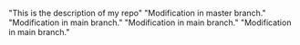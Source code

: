 "This is the description of my repo" 
"Modification in master branch." 
"Modification in main branch." 
"Modification in main branch." 
"Modification in main branch." 
